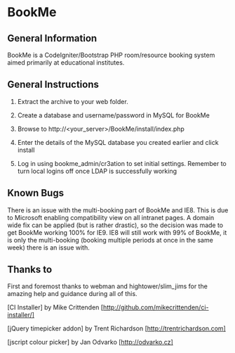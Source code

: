 BookMe
======================

General Information
--------------------

BookMe is a CodeIgniter/Bootstrap PHP room/resource booking system aimed primarily
at educational institutes.


General Instructions
---------------------

1. Extract the archive to your web folder.

2. Create a database and username/password in MySQL for BookMe

3. Browse to http://<your_server>/BookMe/install/index.php

4. Enter the details of the MySQL database you created earlier and click install

5. Log in using bookme_admin/cr3ation to set initial settings.  Remember to turn
local logins off once LDAP is successfully working


Known Bugs
---------------------

There is an issue with the multi-booking part of BookMe and IE8.  This is due to
Microsoft enabling compatibility view on all intranet pages.
A domain wide fix can be applied (but is rather drastic), so the decision was made
to get BookMe working 100% for IE9.
IE8 will still work with 99% of BookMe, it is only the multi-booking (booking multiple
periods at once in the same week) there is an issue with.

Thanks to
---------------------

First and foremost thanks to webman and hightower/slim_jims for the amazing help
and guidance during all of this.

[CI Installer] by Mike Crittenden [http://github.com/mikecrittenden/ci-installer/]

[jQuery timepicker addon] by Trent Richardson [http://trentrichardson.com]

[jscript colour picker] by Jan Odvarko [http://odvarko.cz]